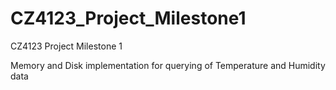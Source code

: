# CZ4123_Project_Milestone1
CZ4123 Project Milestone 1

Memory and Disk implementation for querying of Temperature and Humidity data
